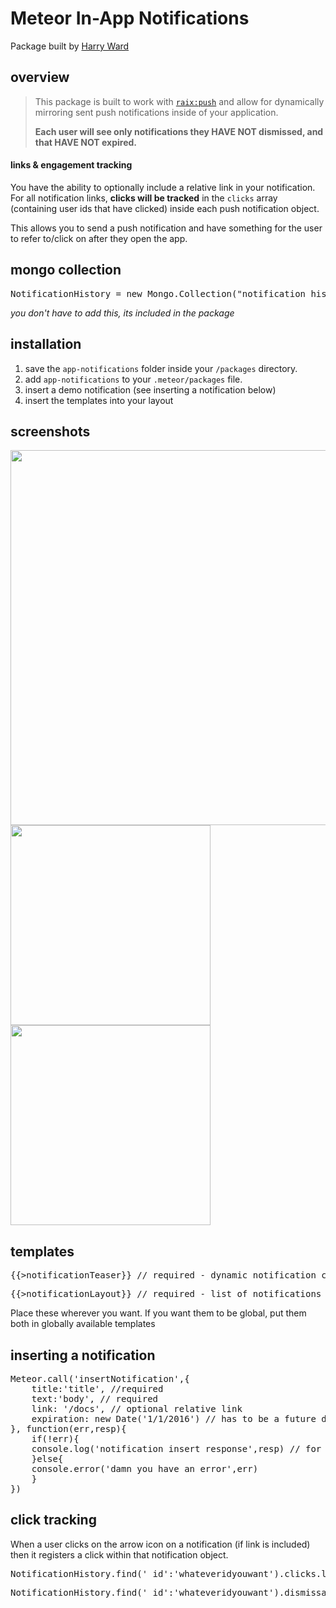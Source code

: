 # Meteor In-App Notifications

Package built by <a href="http://twitter.com/harryward05">Harry Ward</a> 

## overview
<blockquote>
This package is built to work with <code><a href="https://github.com/raix/push">raix:push</a></code> and allow for dynamically mirroring sent push notifications inside of your application.

<b>Each user will see only notifications they HAVE NOT dismissed, and that HAVE NOT expired.</b>
</blockquote>

#### links & engagement tracking
You have the ability to optionally include a relative link in your notification.
For all notification links, <b>clicks will be tracked</b> in the <code>clicks</code> array (containing user ids that have clicked) inside each push notification object.

This allows you to send a push notification and have something for the user to refer to/click on after they open the app.


## mongo collection
<pre>NotificationHistory = new Mongo.Collection("notification_history");</pre>
<i>you don't have to add this, its included in the package</i>

## installation

1. save the <code>app-notifications</code> folder inside your <code>/packages</code> directory.
2. add <code>app-notifications</code> to your <code>.meteor/packages</code> file.
3. insert a demo notification (see inserting a notification below)
4. insert the templates into your layout


## screenshots
<img width="600px" src="http://api.harryward.biz/dTJC/Screen%20Shot%202015-10-07%20at%209.54.54%20AM.png">
<br>
<img width="320px" height="auto" src="http://api.harryward.biz/dTJS/Screen%20Shot%202015-10-07%20at%209.55.41%20AM.png"><img width="320px" src="http://api.harryward.biz/dTQo/Screen%20Shot%202015-10-07%20at%209.56.28%20AM.png">

## templates
<pre>{{>notificationTeaser}} // required - dynamic notification count</pre>
<pre>{{>notificationLayout}} // required - list of notifications </pre>

Place these wherever you want. If you want them to be global, put them both in globally available templates


## inserting a notification
<pre>
Meteor.call('insertNotification',{
    title:'title', //required
    text:'body', // required
    link: '/docs', // optional relative link
    expiration: new Date('1/1/2016') // has to be a future date
}, function(err,resp){ 
    if(!err){
    console.log('notification insert response',resp) // for testing
    }else{
    console.error('damn you have an error',err)
    }
})
</pre>

## click tracking
When a user clicks on the arrow icon on a notification (if link is included) then it registers a click within that notification object.
<pre>NotificationHistory.find('_id':'whateveridyouwant').clicks.length // total clicks</pre>
<pre>NotificationHistory.find('_id':'whateveridyouwant').dismissals.length // total dismissals</pre>
